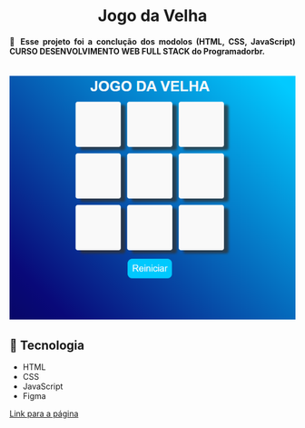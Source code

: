 <h1 align="center"> Jogo da Velha</h1>

<h4 align="justify">🚀 Esse projeto foi a conclução dos modolos (HTML, CSS, JavaScript) CURSO DESENVOLVIMENTO WEB FULL STACK do Programadorbr.
</h4>
<br>
<img  src="./image/Captura de tela 2021-04-27 160104.png">
<br>
<h2> 🔗 Tecnologia</h2>
<ul>
    <li>HTML</li>
    <li>CSS</li>
    <li>JavaScript</li>
    <li>Figma</li>
</ul>

[Link para a página](https://fabio-sudo-apt.github.io/jogoDavelha/)
